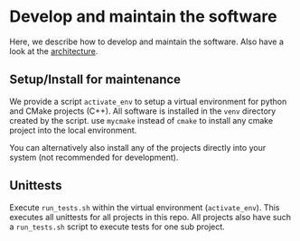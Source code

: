 # Develop and maintain the software

Here, we describe how to develop and maintain the software.
Also have a look at the [architecture](architecture.md).

## Setup/Install for maintenance

We provide a script `activate_env` to setup a virtual
environment for python and CMake projects (C++). All
software is installed in the `venv` directory created by
the script. use `mycmake` instead of `cmake` to install
any cmake project into the local environment.

You can alternatively also install any of the 
projects directly into your system (not recommended for development).

## Unittests

Execute `run_tests.sh` within the virtual environment (`activate_env`).
This executes all unittests for all projects in this repo.
All projects also have such a `run_tests.sh` script to
execute tests for one sub project.
